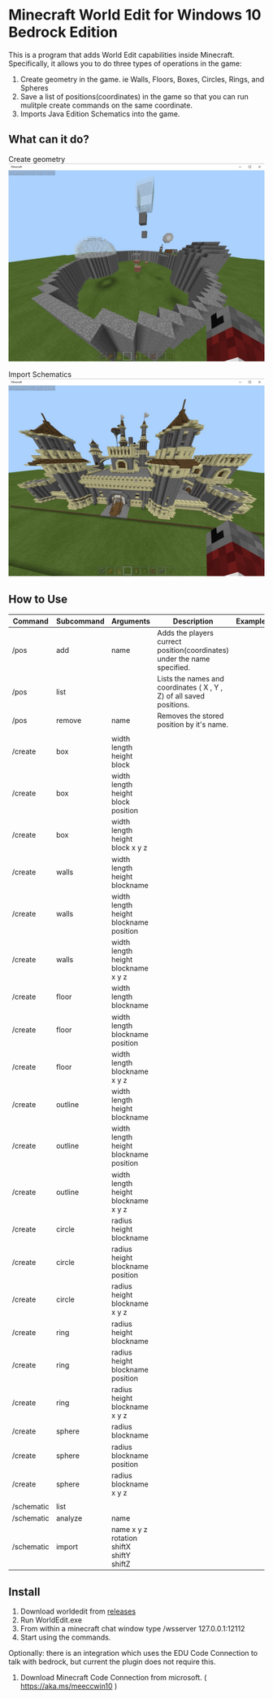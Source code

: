 # Minecraft World Edit for Windows 10 Bedrock Edition


This is a program that adds World Edit capabilities inside Minecraft. Specifically, it allows you to do three types of operations in the game:
1. Create geometry in the game. ie Walls, Floors, Boxes, Circles, Rings, and Spheres
2. Save a list of positions(coordinates) in the game so that you can run mulitple create commands on the same coordinate.
3. Imports Java Edition Schematics into the game.

## What can it do?
Create geometry
![](geo.jpg)

Import Schematics
![](schem.jpg)
## How to Use
| Command | Subcommand | Arguments | Description | Example |
|---------|------------|-------------|---------|---------|
|/pos         | add          | name  | Adds the players currect position(coordinates) under the name specified.        | |
|/pos         | list         |       | Lists the names and coordinates ( X , Y , Z) of all saved positions.    |  |
|/pos         | remove       | name  | Removes the stored position by it's name.        | |
|||  || |
|/create      | box     | width length height block |         | |
|/create      | box     | width length height block position|         | |
|/create      | box     | width length height block x y z|         | |
|/create      | walls  | width length height blockname |         | |
|/create      | walls  | width length height blockname position|         | |
|/create      | walls  | width length height blockname x y z|         | |
|/create      | floor   | width length blockname             |         | |
|/create      | floor   | width length blockname position            |         | |
|/create      | floor   | width length blockname x y z            |         | |
|/create      | outline | width length height blockname|         | |
|/create      | outline | width length height blockname position|         | |
|/create      | outline | width length height blockname x y z|         | |
|/create      | circle  | radius height blockname   |         | |
|/create      | circle  | radius height blockname position            |         | |
|/create      | circle  | radius height blockname x y z        |         | |
|/create      | ring | radius height blockname |         | |
|/create      | ring | radius height blockname position |         | |
|/create      | ring | radius height blockname x y z |         | |
|/create      | sphere | radius blockname |         | |
|/create      | sphere | radius blockname position |         | |
|/create      | sphere | radius blockname x y z |         | |
|   |           |             |         | |
|/schematic   | list          |             |         | |
|/schematic   | analyze | name             |         | |
|/schematic   | import | name x y z rotation shiftX shiftY shiftZ  |         | |

## Install
1. Download worldedit from [releases](https://github.com/The-HeX/mcpe-geometry-generator/releases)
2. Run WorldEdit.exe
3. From within a minecraft chat window type /wsserver 127.0.0.1:12112 
4. Start using the commands.

Optionally: there is an integration which uses the EDU Code Connection to talk with bedrock, but current the plugin does not require this. 
1. Download Minecraft Code Connection from microsoft. ( https://aka.ms/meeccwin10 )

